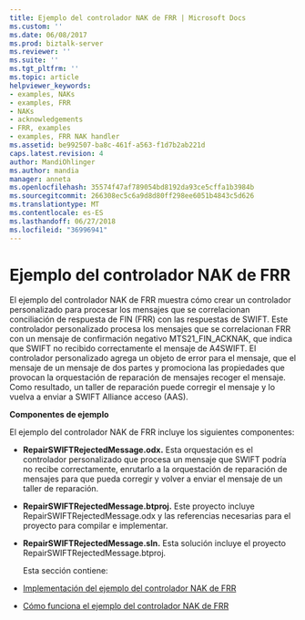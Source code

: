 ```yaml
---
title: Ejemplo del controlador NAK de FRR | Microsoft Docs
ms.custom: ''
ms.date: 06/08/2017
ms.prod: biztalk-server
ms.reviewer: ''
ms.suite: ''
ms.tgt_pltfrm: ''
ms.topic: article
helpviewer_keywords:
- examples, NAKs
- examples, FRR
- NAKs
- acknowledgements
- FRR, examples
- examples, FRR NAK handler
ms.assetid: be992507-ba8c-461f-a563-f1d7b2ab221d
caps.latest.revision: 4
author: MandiOhlinger
ms.author: mandia
manager: anneta
ms.openlocfilehash: 35574f47af789054bd8192da93ce5cffa1b3984b
ms.sourcegitcommit: 266308ec5c6a9d8d80ff298ee6051b4843c5d626
ms.translationtype: MT
ms.contentlocale: es-ES
ms.lasthandoff: 06/27/2018
ms.locfileid: "36996941"
---
```

# <a name="frr-nak-handler-sample"></a>Ejemplo del controlador NAK de FRR
El ejemplo del controlador NAK de FRR muestra cómo crear un controlador personalizado para procesar los mensajes que se correlacionan conciliación de respuesta de FIN (FRR) con las respuestas de SWIFT. Este controlador personalizado procesa los mensajes que se correlacionan FRR con un mensaje de confirmación negativo MTS21_FIN_ACKNAK, que indica que SWIFT no recibido correctamente el mensaje de A4SWIFT. El controlador personalizado agrega un objeto de error para el mensaje, que el mensaje de un mensaje de dos partes y promociona las propiedades que provocan la orquestación de reparación de mensajes recoger el mensaje. Como resultado, un taller de reparación puede corregir el mensaje y lo vuelva a enviar a SWIFT Alliance acceso (AAS).  
  
 **Componentes de ejemplo**  
  
 El ejemplo del controlador NAK de FRR incluye los siguientes componentes:  
  
- **RepairSWIFTRejectedMessage.odx.** Esta orquestación es el controlador personalizado que procesa un mensaje que SWIFT podría no recibe correctamente, enrutarlo a la orquestación de reparación de mensajes para que pueda corregir y volver a enviar el mensaje de un taller de reparación.  
  
- **RepairSWIFTRejectedMessage.btproj.** Este proyecto incluye RepairSWIFTRejectedMessage.odx y las referencias necesarias para el proyecto para compilar e implementar.  
  
- **RepairSWIFTRejectedMessage.sln.** Esta solución incluye el proyecto RepairSWIFTRejectedMessage.btproj.  
  
  Esta sección contiene:  
  
- [Implementación del ejemplo del controlador NAK de FRR](../../adapters-and-accelerators/accelerator-swift/implementing-the-frr-nak-handler-sample.md)  
  
- [Cómo funciona el ejemplo del controlador NAK de FRR](../../adapters-and-accelerators/accelerator-swift/how-the-frr-nak-handler-sample-works.md)  
  
